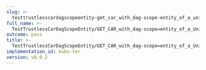 ```yaml
---
slug: >-
  testtrustlesscardagscopeentity-get_car_with_dag-scope-entity_of_a_unixfs_sharded_directory_(accept_header)
full_name: >-
  TestTrustlessCarDagScopeEntity/GET_CAR_with_dag-scope=entity_of_a_UnixFS_sharded_directory_(Accept_Header)
outcome: pass
title: >-
  TestTrustlessCarDagScopeEntity/GET_CAR_with_dag-scope=entity_of_a_UnixFS_sharded_directory_(Accept_Header)
implementation_id: kubo-ter
version: v0.0.2
---
```


